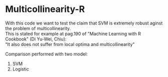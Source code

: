 # Multicollinearity-R
With this code we want to test the claim
that SVM is extremely robust aginst the problem of multicollinearity. <br />
This is stated for example at pag.190 of "Machine Learning with R Cookbook" (Di Yu-Wei, Chiu): <br />
"It also does not suffer from local optima and multicollinearity" <br />

Comparison performed with two model:

1. SVM
2. Logistic 
